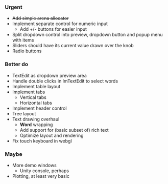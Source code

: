 ### Urgent
- ~~Add simple arena allocator~~
- Implement separate control for numeric input
  - Add +/- buttons for easier input
- Split dropdown control into preview, dropdown button and popup menu with items
- Sliders should have its current value drawn over the knob
- Radio buttons

### Better do
- TextEdit as dropdown preview area
- Handle double clicks in ImTextEdit to select words
- Implement table layout
- Implement tabs
  - Vertical tabs
  - Horizontal tabs
- Implement header control
- Tree layout
- Text drawing overhaul
  - __Word__ wrapping
  - Add support for (basic subset of) rich text
  - Optimize layout and rendering
- Fix touch keyboard in webgl

### Maybe
- More demo windows
  - Unity console, perhaps
- Plotting, at least very basic